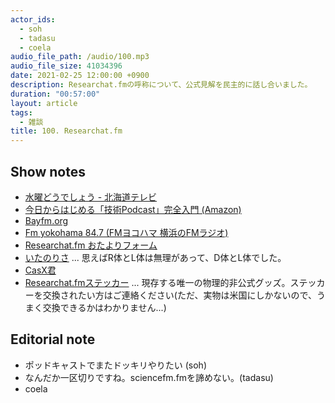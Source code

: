 ```yaml
---
actor_ids:
  - soh
  - tadasu
  - coela
audio_file_path: /audio/100.mp3
audio_file_size: 41034396
date: 2021-02-25 12:00:00 +0900
description: Researchat.fmの呼称について、公式見解を民主的に話し合いました。
duration: "00:57:00"
layout: article
tags:
  - 雑談
title: 100. Researchat.fm
---
```


## Show notes
- [水曜どうでしょう - 北海道テレビ](https://www.htb.co.jp/suidou/)
- [今日からはじめる「技術Podcast」完全入門 (Amazon)](https://www.amazon.co.jp/dp/B07FJ61FD3)
- [Bayfm.org](https://www.bayfm.org/)
- [Fm yokohama 84.7 (FMヨコハマ 横浜のFMラジオ)](https://www.fmyokohama.co.jp/)
- [Researchat.fm おたよりフォーム](https://researchat.fm/form.html)
- [いたのりさ](https://twitter.com/researchat_fm/status/1342437410660093953) ...  思えばR体とL体は無理があって、D体とL体でした。
- [CasX君](https://twitter.com/researchat_fm/status/1248718294246404096)
- [Researchat.fmステッカー](https://twitter.com/researchat_fm/status/1233848018400620545) ... 現存する唯一の物理的非公式グッズ。ステッカーを交換されたい方はご連絡ください(ただ、実物は米国にしかないので、うまく交換できるかはわかりません...)

## Editorial note
- ポッドキャストでまたドッキリやりたい (soh)
- なんだか一区切りですね。sciencefm.fmを諦めない。(tadasu)
- coela
